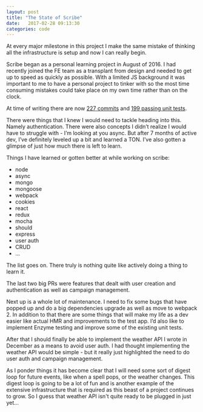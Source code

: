 ```yaml
---
layout: post
title: "The State of Scribe"
date:   2017-02-28 09:13:30
categories: code
---
```


At every major milestone in this project I make the same mistake of thinking all the infrastructure is setup and now I can really begin.

Scribe began as a personal learning project in August of 2016. I had recently joined the FE team as a transplant from design and needed to get up to speed as quickly as possible. With a limited JS background it was important to me to have a personal project to tinker with so the most time consuming mistakes could take place on my own time rather than on the clock.

At time of writing there are now [227 commits](https://github.com/luetkemj/scribe) and [199 passing unit tests](https://travis-ci.org/luetkemj/scribe).

There were things that I knew I would need to tackle heading into this. Namely authentication. There were also concepts I didn’t realize I would have to struggle with - I’m looking at you async. But after 7 months of active dev, I’ve definitely leveled up a bit and learned a TON. I’ve also gotten a glimpse of just how much there is left to learn.

Things I have learned or gotten better at while working on scribe:

* node
* async
* mongo
* mongoose
* webpack
* cookies
* react
* redux
* mocha
* should
* express
* user auth
* CRUD
* …

The list goes on. There truly is nothing quite like actively doing a thing to learn it.

The last two big PRs were features that dealt with user creation and authentication as well as campaign management.

Next up is a whole lot of maintenance. I need to fix some bugs that have popped up and do a big dependencies upgrade as well as move to webpack 2. In addition to that there are some things that will make my life as a dev easier like actual HMR and improvements to the test app. I’d also like to implement Enzyme testing and improve some of the existing unit tests.

After that I should finally be able to implement the weather API I wrote in December as a means to avoid user auth. I had thought implementing the weather API would be simple - but it really just highlighted the need to do user auth and campaign management.

As I ponder things it has become clear that I will need some sort of digest loop for future events, like when a spell pops, or the weather changes. This digest loop is going to be a lot of fun and is another example of the extensive infrastructure that is required as this beast of a project continues to grow. So I guess that weather API isn't quite ready to be plugged in just yet...

